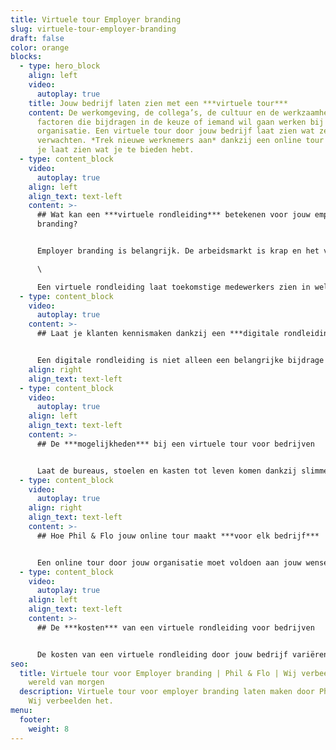 ```yaml
---
title: Virtuele tour Employer branding
slug: virtuele-tour-employer-branding
draft: false
color: orange
blocks:
  - type: hero_block
    align: left
    video:
      autoplay: true
    title: Jouw bedrijf laten zien met een ***virtuele tour***
    content: De werkomgeving, de collega’s, de cultuur en de werkzaamheden. Allemaal
      factoren die bijdragen in de keuze of iemand wil gaan werken bij jouw
      organisatie. Een virtuele tour door jouw bedrijf laat zien wat ze mogen
      verwachten. *Trek nieuwe werknemers aan* dankzij een online tour waarbij
      je laat zien wat je te bieden hebt.
  - type: content_block
    video:
      autoplay: true
    align: left
    align_text: text-left
    content: >-
      ## Wat kan een ***virtuele rondleiding*** betekenen voor jouw employer
      branding?


      Employer branding is belangrijk. De arbeidsmarkt is krap en het vinden van goed personeel is moeilijk. Jij wilt natuurlijk alleen de beste medewerkers. Een virtuele rondleiding door het bedrijf laat de toekomstige medewerker de sfeer proeven. Misschien haal je zelfs die medewerker over die nog twijfelt om de overstap te maken. \

      \

      Een virtuele rondleiding laat toekomstige medewerkers zien in welke werkomgeving zij aan de slag mogen. Zo kunnen zij een betere keuze maken of het bedrijf past bij hen. Het is geen statische video waarin medewerkers vertellen, maar ze kunnen interactief deelnemen dankzij deze video.
  - type: content_block
    video:
      autoplay: true
    content: >-
      ## Laat je klanten kennismaken dankzij een ***digitale rondleiding***


      Een digitale rondleiding is niet alleen een belangrijke bijdrage voor employer branding, ook klanten bekijken graag deze video’s. Ze krijgen een idee van de cultuur en of zij graag met jullie willen samenwerken. Je wilt graag klant zijn bij een bedrijf waar je thuis voelt. Met de digitale rondleiding geef je ook jouw leads en klanten een kijkje achter de schermen. Laat zien hoe jullie te werk gaan en straal vertrouwen uit!
    align: right
    align_text: text-left
  - type: content_block
    video:
      autoplay: true
    align: left
    align_text: text-left
    content: >-
      ## De ***mogelijkheden*** bij een virtuele tour voor bedrijven


      Laat de bureaus, stoelen en kasten tot leven komen dankzij slimme techniek. In een virtuele tour kun je met behulp van *[video](https://www.philenflo.nl/oplossingen/video-laten-maken/)*, *[animatie](https://www.philenflo.nl/oplossingen/animatie-laten-maken/)* en *[virtual reality](https://www.philenflo.nl/oplossingen/virtual-reality/)* een echte beleving maken van jouw organisatie. De video wordt geschikt gemaakt voor het device dat jouw doelgroep gebruikt. Denk hierbij aan tablets, desktops of smartphones.
  - type: content_block
    video:
      autoplay: true
    align: right
    align_text: text-left
    content: >-
      ## Hoe Phil & Flo jouw online tour maakt ***voor elk bedrijf***


      Een online tour door jouw organisatie moet voldoen aan jouw wensen en eisen. Daarom start het proces met het stellen van doelen. Wat wil je bereiken en vooral wie wil je bereiken? Aan de hand van een creatieve sessie wordt alles uitgewerkt. Vervolgens wordt het script en draaiboek uitgewerkt. Ben jij akkoord? Dan kan het filmen beginnen! Na opname ontvang je een ruwe versie. Aan de hand van jouw feedback wordt een definitieve versie uitgewerkt.
  - type: content_block
    video:
      autoplay: true
    align: left
    align_text: text-left
    content: >-
      ## De ***kosten*** van een virtuele rondleiding voor bedrijven


      De kosten van een virtuele rondleiding door jouw bedrijf variëren. Alle kosten zijn afhankelijk van de wensen. Vraag een **vrijblijvende offerte** aan en je ontvang een eerlijke prijsopgave. Geef gerust aan wat je wensen zijn, dan werken onze experts direct een concept uit dat past bij jou.
seo:
  title: Virtuele tour voor Employer branding | Phil & Flo | Wij verbeelden de
    wereld van morgen
  description: Virtuele tour voor employer branding laten maken door Phil & Flo.
    Wij verbeelden het.
menu:
  footer:
    weight: 8
---
```


